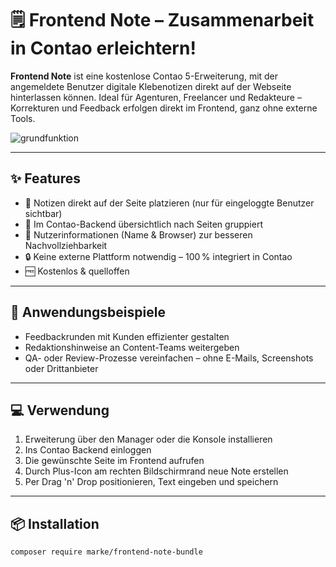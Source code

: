 # 🗒️ Frontend Note – Zusammenarbeit in Contao erleichtern!

**Frontend Note** ist eine kostenlose Contao 5-Erweiterung, mit der angemeldete Benutzer digitale Klebenotizen direkt auf der Webseite hinterlassen können. Ideal für Agenturen, Freelancer und Redakteure – Korrekturen und Feedback erfolgen direkt im Frontend, ganz ohne externe Tools.

![grundfunktion](https://github.com/user-attachments/assets/b94f6074-7686-4e0d-8a3c-a79e8c4ff713)


---

## ✨ Features

- 🎯 Notizen direkt auf der Seite platzieren (nur für eingeloggte Benutzer sichtbar)
- 📄 Im Contao-Backend übersichtlich nach Seiten gruppiert
- 👤 Nutzerinformationen (Name & Browser) zur besseren Nachvollziehbarkeit
- 🔒 Keine externe Plattform notwendig – 100 % integriert in Contao
- 🆓 Kostenlos & quelloffen

---

## 🚀 Anwendungsbeispiele

- Feedbackrunden mit Kunden effizienter gestalten
- Redaktionshinweise an Content-Teams weitergeben
- QA- oder Review-Prozesse vereinfachen – ohne E-Mails, Screenshots oder Drittanbieter

---

## 💻 Verwendung

1. Erweiterung über den Manager oder die Konsole installieren
2. Ins Contao Backend einloggen
3. Die gewünschte Seite im Frontend aufrufen
4. Durch Plus-Icon am rechten Bildschirmrand neue Note erstellen
5. Per Drag 'n' Drop positionieren, Text eingeben und speichern

---

## 📦 Installation

```bash
composer require marke/frontend-note-bundle
